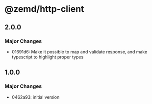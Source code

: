 # @zemd/http-client

## 2.0.0

### Major Changes

- 01691d6: Make it possible to map and validate response, and make typescript to highlight proper types

## 1.0.0

### Major Changes

- 0462a93: initial version
